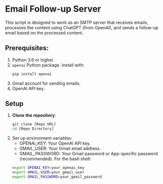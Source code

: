 # Email Follow-up Server

This script is designed to work as an SMTP server that receives emails, processes the content using ChatGPT (from OpenAI), and sends a follow-up email based on the processed content.

## Prerequisites:

1. Python 3.6 or higher.
2. `openai` Python package. Install with:
   ```bash
   pip install openai
3. Gmail account for sending emails.
4. OpenAI API key.   

## Setup

1. **Clone the repository**:
   ```bash
   git clone [Repo URL]
   cd [Repo Directory]
2. Set up environment variables:
   - OPENAI_KEY: Your OpenAI API key.
   - GMAIL_USER: Your Gmail email address.
   - GMAIL_PASSWORD: Your Gmail password or App-specific password (recommended).
   For the bash shell:
   ```bash
   export OPENAI_KEY=your_openai_key
   export GMAIL_USER=your_gmail_user
   export GMAIL_PASSWORD=your_gmail_password   
